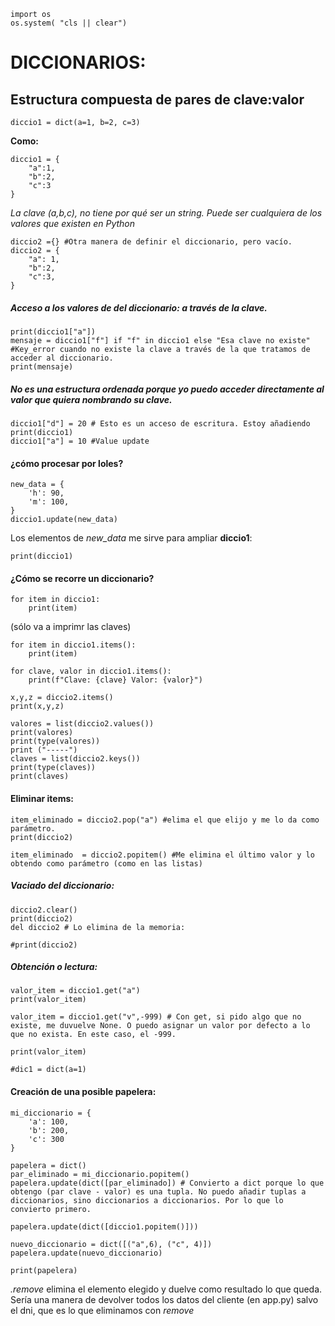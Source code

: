 ```
import os
os.system( "cls || clear")
```



#   DICCIONARIOS:

## Estructura compuesta de pares de clave:valor

```
diccio1 = dict(a=1, b=2, c=3)
```

**Como:**

```
diccio1 = {
    "a":1,
    "b":2,
    "c":3
}
```
*La clave (a,b,c), no tiene por qué ser un string. Puede ser cualquiera de los valores que existen en Python*

```
diccio2 ={} #Otra manera de definir el diccionario, pero vacío.
diccio2 = {
    "a": 1,
    "b":2,
    "c":3,
}
```



##### Acceso a los valores de del diccionario: a través de la clave.

```
print(diccio1["a"])
mensaje = diccio1["f"] if "f" in diccio1 else "Esa clave no existe" #Key_error cuando no existe la clave a través de la que tratamos de acceder al diccionario.
print(mensaje)
```



##### No es una estructura ordenada porque yo puedo acceder directamente al valor que quiera nombrando su clave.

```
diccio1["d"] = 20 # Esto es un acceso de escritura. Estoy añadiendo
print(diccio1)
diccio1["a"] = 10 #Value update
```



#### ¿cómo procesar por loles?
```
new_data = {
    'h': 90,
    'm': 100,
}
diccio1.update(new_data)
```
Los elementos de *new_data* me sirve para ampliar **diccio1**:
```
print(diccio1)
```



#### ¿Cómo se recorre un diccionario?

```
for item in diccio1:
    print(item) 
```
(sólo va a imprimr las claves)
```
for item in diccio1.items():
    print(item)

for clave, valor in diccio1.items():
    print(f"Clave: {clave} Valor: {valor}")
```



    x,y,z = diccio2.items()
    print(x,y,z)

```
valores = list(diccio2.values())
print(valores)
print(type(valores))
print ("-----")
claves = list(diccio2.keys())
print(type(claves))
print(claves)
```



#### Eliminar items:

```
item_eliminado = diccio2.pop("a") #elima el que elijo y me lo da como parámetro.
print(diccio2)

item_eliminado  = diccio2.popitem() #Me elimina el último valor y lo obtendo como parámetro (como en las listas)
```

##### Vaciado del diccionario:

```
diccio2.clear()
print(diccio2)
del diccio2 # Lo elimina de la memoria:
```

```
#print(diccio2)
```



##### Obtención o lectura:

```
valor_item = diccio1.get("a")
print(valor_item)

valor_item = diccio1.get("v",-999) # Con get, si pido algo que no existe, me duvuelve None. O puedo asignar un valor por defecto a lo que no exista. En este caso, el -999.

print(valor_item)
```

```
#dic1 = dict(a=1)
```
#### Creación de una posible papelera:

```
mi_diccionario = {
    'a': 100,
    'b': 200,
    'c': 300
}
```
```
papelera = dict()
par_eliminado = mi_diccionario.popitem()
papelera.update(dict([par_eliminado]) # Convierto a dict porque lo que obtengo (par clave - valor) es una tupla. No puedo añadir tuplas a diccionarios, sino diccionarios a diccionarios. Por lo que lo convierto primero.
```
```            
papelera.update(dict([diccio1.popitem()]))
```
```
nuevo_diccionario = dict([("a",6), ("c", 4)])
papelera.update(nuevo_diccionario)
```
```
print(papelera)
```

*.remove*  elimina el elemento elegido y duelve como resultado lo que queda. Sería una manera de devolver todos los datos del cliente (en app.py) salvo el dni, que es lo que eliminamos con *remove*

